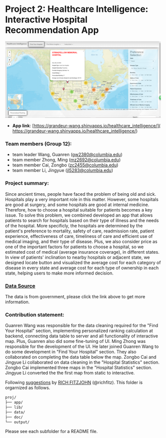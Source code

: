 # Project 2: Healthcare Intelligence: Interactive Hospital Recommendation App 

![image](figs/screen_ui.png)


+ **App link**: [https://grandeur-wang.shinyapps.io/healthcare_intelligence/]( https://grandeur-wang.shinyapps.io/healthcare_intelligence/)


### Team members (Group 12):
+ team leader  Wang, Guanren (gw2380@columbia.edu)
+ team member  Zhong, Ming (mz2692@columbia.edu)
+ team member  Cai, Zongbo (zc2455@columbia.edu)
+ team member  Li, Jingyue (jl5283@columbia.edu)


### Project summary: 
Since ancient times, people have faced the problem of being old and sick. Hospitals play a very important role in this matter. However, some hospitals are good at surgery, and some hospitals are good at internal medicine. Therefore, how to choose a hospital suitable for patients becomes a key issue. To solve this problem, we combined developed an app that allows patients to search for hospitals based on their type of illness and the needs of the hospital. More specificly, the hospitals are determined by the patient's preference to mortality, safety of care, readmission rate, patient experience, effectiveness of care, timeliness of care and efficient use of medical imaging, and their type of disease. Plus, we also consider price as one of the important factors for patients to choose a hospital, so we estimated cost of medical (average insurance coverage), in different states. In view of patients' inclination to nearby hospitals or adjacent state, we designed locate button and visualized the average cost for each category of disease in every state and average cost for each type of ownership in each state, helping users to make more informed decision.

### [Data Source](https://data.cms.gov/Medicare-Inpatient/Inpatient-Prospective-Payment-System-IPPS-Provider/97k6-zzx3)
The data is from government, please click the link above to get more information.

### Contribution statement:
Guanren Wang was responsible for the data cleaning required for the "Find Your Hospital" section, implementing personalized ranking calculation at backend, connecting data table to server and all functionality of interactive map. Plus, Guanren also did some fine-tuning of UI. Ming Zhong was responsible for the development of the UI. He later joined Guanren Wang to do some development in "Find Your Hospital" section. They also collaborated on completing the data table below the map. Zongbo Cai and Jingyue Li collaborated on data cleaning in the "Hospital Statistics" section. Zongbo Cai implemented three maps in the "Hospital Statistics" section. Jingyue Li converted the the first map from static to interactive.

Following [suggestions](http://nicercode.github.io/blog/2013-04-05-projects/) by [RICH FITZJOHN](http://nicercode.github.io/about/#Team) (@richfitz). This folder is orgarnized as follows.

```
proj/
├── app/
├── lib/
├── data/
├── doc/
└── output/
```

Please see each subfolder for a README file.

